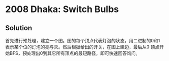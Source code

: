 # 2008 Dhaka: Switch Bulbs

##  Solution
首先进行预处理，建立一个图。图的每个顶点代表灯泡的状态，用二进制的0和1表示某个位的灯泡的亮与灭。然后根据给出的开关，在图上建边，最后从0 顶点开始BFS，预处理出0到其它所有顶点的最短路径，即可快速回答询问。 
